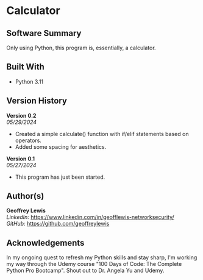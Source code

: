 # Calculator

## Software Summary

Only using Python, this program is, essentially, a calculator.

## Built With

* Python 3.11

## Version History 

**Version 0.2**  
*05/29/2024*  
* Created a simple calculate() function with if/elif statements based on operators.
* Added some spacing for aesthetics.

**Version 0.1**  
*05/27/2024*  
* This program has just been started.

## Author(s)

**Geoffrey Lewis**    
*LinkedIn:* https://www.linkedin.com/in/geofflewis-networksecurity/  
*GitHub:* https://github.com/geoffreylewis

## Acknowledgements

In my ongoing quest to refresh my Python skills and stay sharp, I'm working my way through the Udemy course "100 Days of Code: The Complete Python Pro Bootcamp".  Shout out to Dr. Angela Yu and Udemy.
